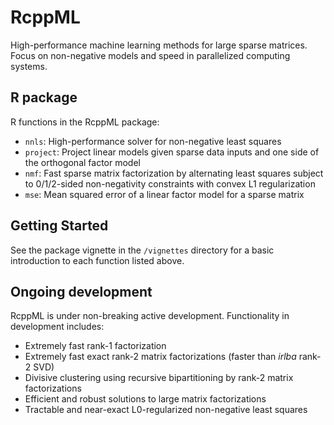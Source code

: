 # RcppML

High-performance machine learning methods for large sparse matrices. Focus on non-negative models and speed in parallelized computing systems.

## R package

R functions in the RcppML package:

* `nnls`: High-performance solver for non-negative least squares 
* `project`: Project linear models given sparse data inputs and one side of the orthogonal factor model
* `nmf`: Fast sparse matrix factorization by alternating least squares subject to 0/1/2-sided non-negativity constraints with convex L1 regularization
* `mse`: Mean squared error of a linear factor model for a sparse matrix

## Getting Started

See the package vignette in the `/vignettes` directory for a basic introduction to each function listed above.

## Ongoing development

RcppML is under non-breaking active development. Functionality in development includes:

* Extremely fast rank-1 factorization
* Extremely fast exact rank-2 matrix factorizations (faster than _irlba_ rank-2 SVD)
* Divisive clustering using recursive bipartitioning by rank-2 matrix factorizations
* Efficient and robust solutions to large matrix factorizations
* Tractable and near-exact L0-regularized non-negative least squares
